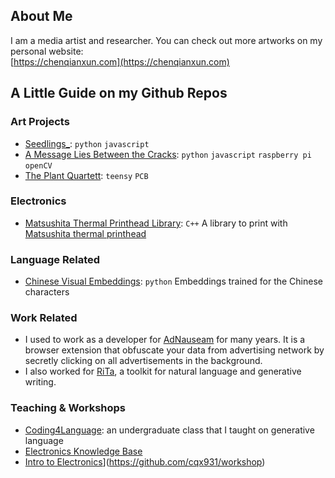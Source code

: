 ## About Me

I am a media artist and researcher. 
You can check out more artworks on my personal website:   
[https://chenqianxun.com](https://chenqianxun.com)

## A Little Guide on my Github Repos
### Art Projects
- [Seedlings_](https://github.com/cqx931/seedlings): `python` `javascript`
- [A Message Lies Between the Cracks](https://github.com/digitalmediabremen/A_Message_Lies_Between_the_Cracks_Documentation): `python`  `javascript` `raspberry pi` `openCV`
- [The Plant Quartett](https://github.com/digitalmediabremen/The-Plant-Quartett): `teensy` `PCB`

### Electronics
- [Matsushita Thermal Printhead Library](https://github.com/cqx931/Matsushita_Thermal_Printer_Library): `C++` A library to print with [Matsushita thermal printhead](https://www.pollin.de/p/matsushita-thermo-druckelement-epl1801s2e-721066)

### Language Related
- [Chinese Visual Embeddings](https://github.com/cqx931/chineseVisualEmbeddings): `python` Embeddings trained for the Chinese characters

### Work Related
-  I used to work as a developer for [AdNauseam](https://github.com/dhowe/AdNauseam) for many years. It is a browser extension that obfuscate your data from advertising network by secretly clicking on all advertisements in the background.
-  I also worked for [RiTa](https://github.com/dhowe/rita), a toolkit for natural language and generative writing.

### Teaching & Workshops
- [Coding4Language](https://github.com/cqx931/Coding4Language/tree/gh-pages): an undergraduate class that I taught on generative language
- [Electronics Knowledge Base](https://gist.github.com/cqx931/7dc9ec8ec9634eb18be6154e1f6ed32e)
- [Intro to Electronics](https://gist.github.com/cqx931/2212d003491a28abbab97fd6f6c5e64d)](https://github.com/cqx931/workshop)
